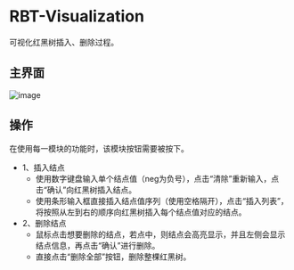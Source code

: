 # RBT-Visualization
可视化红黑树插入、删除过程。

## 主界面
![image](https://img-blog.csdnimg.cn/4fd71858ca45410d94ac76f3a4658d69.png#pic_center)

## 操作
在使用每一模块的功能时，该模块按钮需要被按下。
+ 1、插入结点
  + 使用数字键盘输入单个结点值（neg为负号），点击“清除”重新输入，点击“确认”向红黑树插入结点。
  + 使用条形输入框直接插入结点值序列（使用空格隔开），点击“插入列表”，将按照从左到右的顺序向红黑树插入每个结点值对应的结点。
+ 2、删除结点
  + 鼠标点击想要删除的结点，若点中，则结点会高亮显示，并且左侧会显示结点信息，再点击“确认”进行删除。
  + 直接点击“删除全部”按钮，删除整棵红黑树。
  

